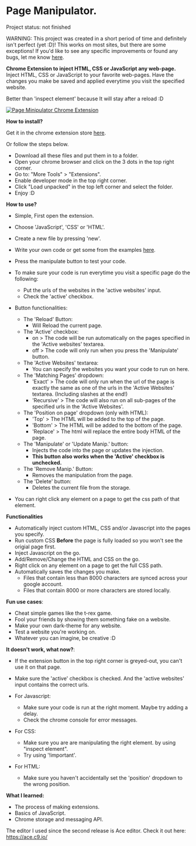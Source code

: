 # Page Manipulator.

Project status: not finished

WARNING: This project was created in a short period of time and definitely isn't perfect (yet :D)!
This works on most sites, but there are some exceptions!
If you'd like to see any specific improvements or found any bugs, let me know [here](https://github.com/Ruud14/Page-Manipulator/issues).

**Chrome Extension to inject HTML, CSS or JavaScript any web-page.**
Inject HTML, CSS or JavaScript to your favorite web-pages.
Have the changes you make be saved and applied everytime you visit the specified website.

Better than 'inspect element' because It will stay after a reload :D


[![Page Minipulator Chrome Extension](https://ibb.co/n774RjV)](https://www.youtube.com/watch?v=_-FCWwC9XQA "Page Minipulator - Chrome Extension")

**How to install?**

Get it in the chrome extension store [here](https://chrome.google.com/webstore/detail/page-manipulator/mdhellggnoabbnnchkeniomkpghbekko).

Or follow the steps below.
- Download all these files and put them in to a folder.
- Open your chrome browser and click on the 3 dots in the top right corner.
- Go to: "More Tools" > "Extensions".
- Enable developer mode in the top right corner.
- Click "Load unpacked" in the top left corner and select the folder.
- Enjoy :D

**How to use?**
- Simple, First open the extension.
- Choose 'JavaScript', 'CSS' or 'HTML'.
- Create a new file by pressing 'new'.
- Write your own code or get some from the examples [here](https://github.com/Ruud14/Page-Manipulator/tree/master/examples).
- Press the manipulate button to test your code.
- To make sure your code is run everytime you visit a specific page do the following:
    - Put the urls of the websites in the 'active websites' input.
    - Check the 'active' checkbox.

- Button functionalities:
    - The 'Reload' Button:
        - Will Reload the current page.
    - The 'Active' checkbox:
        - on > The code will be run automatically on the pages specified in the 'Active websites' textarea.
        - off > The code will only run when you press the 'Manipulate' button.
    - The 'Active Websites' textarea:
        - You can specify the websites you want your code to run on here.
    - The 'Matching Pages' dropdown:
        - 'Exact' > The code will only run when the url of the page is exactly the same as one of the urls in the 'Active Websites' textarea. (Including slashes at the end!)
        - 'Recursive' > The code will also run on all sub-pages of the specified urls in the 'Active Websites'.
    - The 'Position on page' dropdown (only with HTML):
        - 'Top' > The HTML will be added to the top of the page.
        - 'Bottom' > The HTML will be added to the bottom of the page.
        - 'Replace' > The html will replace the entire body HTML of the page.
    - The 'Manipulate' or 'Update Manip.' button:
        - Injects the code into the page or updates the injection.
        - **This button also works when the 'Active' checkbox is unchecked.**
    - The 'Remove Manip.' Button:
        - Removes the manipulation from the page.
    - The 'Delete' button:
        - Deletes the current file from the storage.
- You can right click any element on a page to get the css path of that element.

**Functionalities**
- Automatically inject custom HTML, CSS and/or Javascript into the pages you specify.
- Run custom CSS **Before** the page is fully loaded so you won't see the origial page first.
- Inject Javascript on the go.
- Add/Remove/Change the HTML and CSS on the go.
- Right click on any element on a page to get the full CSS path.
- Automatically saves the changes you make.
    - Files that contain less than 8000 characters are synced across your google account.
    - Files that contain 8000 or more characters are stored locally.

**Fun use cases**:
- Cheat simple games like the t-rex game.
- Fool your friends by showing them something fake on a website.
- Make your own dark-theme for any website.
- Test a website you're working on.
- Whatever you can imagine, be creative :D

**It doesn't work, what now?**:
- If the extension button in the top right corner is greyed-out, you can't use it on that page.
- Make sure the 'active' checkbox is checked. And the 'active websites' input contains the correct urls.
- For Javascript:
    - Make sure your code is run at the right moment. Maybe try adding a delay.
    - Check the chrome console for error messages. 

- For CSS:
    - Make sure you are are manipulating the right element. by using "inspect element".
    - Try using '!important'.

- For HTML:
    - Make sure you haven't accidentally set the 'position' dropdown to the wrong position.

**What I learned:**
- The process of making extensions.
- Basics of JavaScript.
- Chrome storage and messaging API.


The editor I used since the second release is Ace editor.
Check it out here: https://ace.c9.io/


